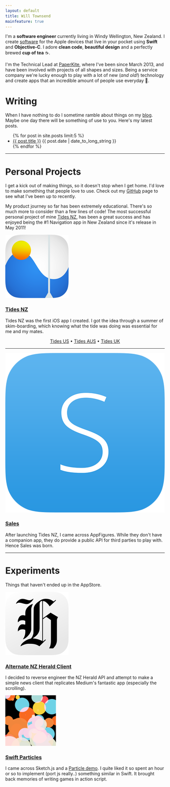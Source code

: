```yaml
---
layout: default
title: Will Townsend
mainfeature: true
---
```


I'm a __software engineer__ currently living in Windy Wellington, New Zealand. I create [software](https://github.com/wtsnz) for the Apple devices that live in your pocket using __Swift__ and __Objective-C__. I adore __clean code__, __beautiful design__ and a perfectly brewed __cup of tea__ ☕️.

I'm the Technical Lead at [PaperKite](http://paperkite.co.nz), where I've been since March 2013, and have been involved with projects of all shapes and sizes. Being a service company we're lucky enough to play with a lot of new (_and old!_) technology and create apps that an incredible amount of people use everyday 🎉.

# Writing

When I have nothing to do I sometime ramble about things on my [blog](/blog). Maybe one day there will be something of use to you. Here's my latest posts.

<ul class="posts">
	{% for post in site.posts limit:5 %}
	<li><a href="{{ post.url }}">{{ post.title }}</a> <span class="when hidden-xs">{{ post.date | date_to_long_string }}</span></li>
	{% endfor %}
</ul>

<hr />

# Personal Projects

I get a kick out of making things, so it doesn't stop when I get home. I'd love to make something that people love to use. Check out my [GitHub](https://github.com/wtsnz) page to see what I've been up to recently.

My product journey so far has been extremely educational. There's so much more to consider than a few lines of code! The most successful personal project of mine <a href="http://tidesapp.co.nz">Tides NZ</a>, has been a great success and has enjoyed being the #1 Navigation app in New Zealand since it's release in May 2011!

<div class="row project project-first">
	<div class="col-xs-2">
		<a href="http://tidesapp.co.nz/" target="_blank" title="Tides NZ">
	        <img class="project-img" src="/img/icon_tides_nz.png"></img>
	    </a>
	</div>
	<div class="col-md-10">
			<h3><a href="http://tidesapp.co.nz" target="_blank">Tides NZ</a></h3>
			<p>Tides NZ was the first iOS app I created. I got the idea through a summer of skim-boarding, which knowing what the tide was doing was essential for me and my mates.</p>
			<!-- <p> -->
				<center>
					<a href="https://itunes.apple.com/nz/app/tides-us/id590041098?mt=8" target="_blank">Tides US</a> • <a href="https://itunes.apple.com/nz/app/tides-aus/id593206209?mt=8" target="_blank">Tides AUS</a> • <a href="https://itunes.apple.com/nz/app/tides-uk/id571880354?mt=8" target="_blank">Tides UK</a>
				</center>
			<!-- </p> -->
	</div>
</div>

<hr />

<div class="row project">
	<div class="col-xs-2">
		<a href="http://getsalesapp.com/" target="_blank" title="Sales for AppFigures">
	        <img class="project-img" src="/img/icon_sales.png" />
	    </a>
	</div>
	<div class="col-md-10">
			<h3><a href="http://getsalesapp.com" target="_blank">Sales</a></h3>
			<p>After launching Tides NZ, I came across AppFigures. While they don't have a companion app, they do provide a public API for third parties to play with. Hence Sales was born.</p>
	</div>
</div>

<hr />

<h1>Experiments</h1>
<p>Things that haven't ended up in the AppStore.</p>
<div class="row project project-first">
	<div class="col-xs-2">
		<a href="https://github.com/wtsnz/NZHerald" target="_blank" title="Alternate NZHerald Client">
	        <img class="project-img" src="/img/icon_nzh.png"></img>
	    </a>
	</div>
	<div class="col-md-10">
			<h3><a href="https://github.com/wtsnz/NZHerald" target="_blank">Alternate NZ Herald Client</a></h3>
			<p>I decided to reverse engineer the NZ Herald API and attempt to make a simple news client that replicates Medium's fantastic app (especially the scrolling).</p>
	</div>
</div>

<div class="row project project-first">
	<div class="col-xs-2">
		<a href="https://github.com/wtsnz/Swift-Particles" target="_blank" title="Swift Particles">
	        <img class="project-img" src="/img/swift-particles.png"></img>
	    </a>
	</div>
	<div class="col-md-10">
			<h3><a href="https://github.com/wtsnz/Swift-Particles" target="_blank">Swift Particles</a></h3>
			<p>I came across Sketch.js and a <a href="http://soulwire.github.io/sketch.js/examples/particles.html">Particle demo</a>. I quite liked it so spent an hour or so to implement (port js really..) something similar in Swift. It brought back memories of writing games in action script.</p>
	</div>
</div>

